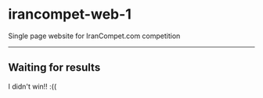 # irancompet-web-1
Single page website for IranCompet.com competition

------
## Waiting for results
I didn't win!!  :((
